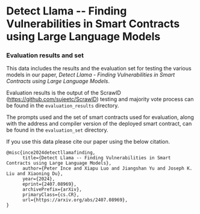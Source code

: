 # Detect Llama -- Finding Vulnerabilities in Smart Contracts using Large Language Models 
### Evaluation results and set

This data includes the results and the evaluation set for testing the various models in our paper, *Detect Llama - Finding Vulnerabilities in Smart Contracts using Large Language Models*.

Evaluation results is the output of the ScrawlD (https://github.com/sujeetc/ScrawlD) testing and majority vote process can be found in the `evaluation_results` directory.

The prompts used and the set of smart contracts used for evaluation, along with the address and compiler version of the deployed smart contract, can be found in the `evaluation_set` directory.


If you use this data please cite our paper using the below citation.
```
@misc{ince2024detectllamafinding,
      title={Detect Llama -- Finding Vulnerabilities in Smart Contracts using Large Language Models}, 
      author={Peter Ince and Xiapu Luo and Jiangshan Yu and Joseph K. Liu and Xiaoning Du},
      year={2024},
      eprint={2407.08969},
      archivePrefix={arXiv},
      primaryClass={cs.CR},
      url={https://arxiv.org/abs/2407.08969}, 
}
```
